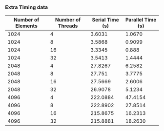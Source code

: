 

### Extra Timing data
| Number of Elements |	Number of Threads	| Serial Time (s)	| Parallel Time (s) |
| ------------------|-------------|-----------------|-------------------|
| 1024 | 4 | 3.6031 | 1.0670 |
| 1024 | 8 | 3.5868 | 0.9099 |
| 1024 | 16 | 3.3345 | 0.888 |
| 1024 | 32 | 3.5413 | 1.4444 |
| 2048 | 4 | 27.8267 | 6.2582 |
| 2048 | 8 | 27.751 | 3.7775 |
| 2048 | 16 | 27.5669 | 2.6006 |
| 2048 | 32 | 26.9078 | 5.1234 |
| 4096 | 4 | 222.0884 | 47.4154 |
| 4096 | 8 | 222.8902 | 27.8514 |
| 4096 | 16 | 215.8675 | 16.2313 |
| 4096 | 32 | 215.8881 | 18.2630 |
